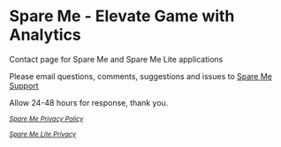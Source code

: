# Spare Me - Elevate Game with Analytics

Contact page for Spare Me and Spare Me Lite applications

Please email questions, comments, suggestions and issues to <a href="mailto:SpareMeService@gmail.com">Spare Me Support</a>

Allow 24-48 hours for response, thank you.

<a href="https://tsass123.github.io/spareme/smprivacy.html"><small><i>Spare Me Privacy Policy</i></small></a>

<a href="https://tsass123.github.io/spareme/privacy.html"><i><small><i>Spare Me Lite Privacy</i></small></a>
